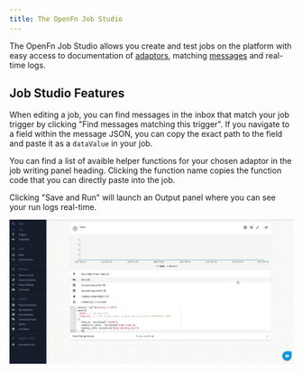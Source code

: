```yaml
---
title: The OpenFn Job Studio
---
```


The OpenFn Job Studio allows you create and test jobs on the platform with easy access to documentation of [adaptors](https://docs.openfn.org/documentation/build/jobs#adaptors), matching [messages](https://docs.openfn.org/documentation/build/inbox) and real-time logs.

## Job Studio Features

When editing a job, you can find messages in the inbox that match your job trigger by clicking "Find messages matching this trigger". If you navigate to a field within the message JSON, you can copy the exact path to the field and paste it as a `dataValue` in your job.

You can find a list of avaible helper functions for your chosen adaptor in the job writing panel heading. Clicking the function name copies the function code that you can directly paste into the job.

Clicking "Save and Run" will launch an Output panel where you can see your run logs real-time.

![Job_Studio_Edit](/img/job_studio_edit.gif)
